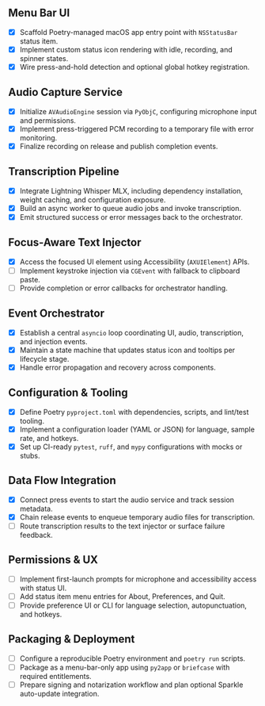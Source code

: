 ## Menu Bar UI
- [x] Scaffold Poetry-managed macOS app entry point with `NSStatusBar` status item.
- [x] Implement custom status icon rendering with idle, recording, and spinner states.
- [x] Wire press-and-hold detection and optional global hotkey registration.

## Audio Capture Service
- [x] Initialize `AVAudioEngine` session via `PyObjC`, configuring microphone input and permissions.
- [x] Implement press-triggered PCM recording to a temporary file with error monitoring.
- [x] Finalize recording on release and publish completion events.

## Transcription Pipeline
- [x] Integrate Lightning Whisper MLX, including dependency installation, weight caching, and configuration exposure.
- [x] Build an async worker to queue audio jobs and invoke transcription.
- [x] Emit structured success or error messages back to the orchestrator.

## Focus-Aware Text Injector
- [x] Access the focused UI element using Accessibility (`AXUIElement`) APIs.
- [ ] Implement keystroke injection via `CGEvent` with fallback to clipboard paste.
- [ ] Provide completion or error callbacks for orchestrator handling.

## Event Orchestrator
- [x] Establish a central `asyncio` loop coordinating UI, audio, transcription, and injection events.
- [x] Maintain a state machine that updates status icon and tooltips per lifecycle stage.
- [x] Handle error propagation and recovery across components.

## Configuration & Tooling
- [x] Define Poetry `pyproject.toml` with dependencies, scripts, and lint/test tooling.
- [x] Implement a configuration loader (YAML or JSON) for language, sample rate, and hotkeys.
- [x] Set up CI-ready `pytest`, `ruff`, and `mypy` configurations with mocks or stubs.

## Data Flow Integration
- [x] Connect press events to start the audio service and track session metadata.
- [x] Chain release events to enqueue temporary audio files for transcription.
- [ ] Route transcription results to the text injector or surface failure feedback.

## Permissions & UX
- [ ] Implement first-launch prompts for microphone and accessibility access with status UI.
- [ ] Add status item menu entries for About, Preferences, and Quit.
- [ ] Provide preference UI or CLI for language selection, autopunctuation, and hotkeys.

## Packaging & Deployment
- [ ] Configure a reproducible Poetry environment and `poetry run` scripts.
- [ ] Package as a menu-bar-only app using `py2app` or `briefcase` with required entitlements.
- [ ] Prepare signing and notarization workflow and plan optional Sparkle auto-update integration.
